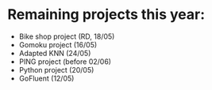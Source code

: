 <h1>Remaining projects this year:</h1>
<ul>
  <li>Bike shop project (RD, 18/05)</li>
  <li>Gomoku project (16/05)</li>
  <li>Adapted KNN (24/05)</li>
  <li>PING project (before 02/06)</li>
  <li>Python project (20/05)</li>
  <li>GoFluent (12/05)</li>
</ul>
